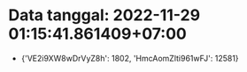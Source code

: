 # Data tanggal: 2022-11-29 01:15:41.861409+07:00

* {'VE2i9XW8wDrVyZ8h': 1802, 'HmcAomZlti961wFJ': 12581}
